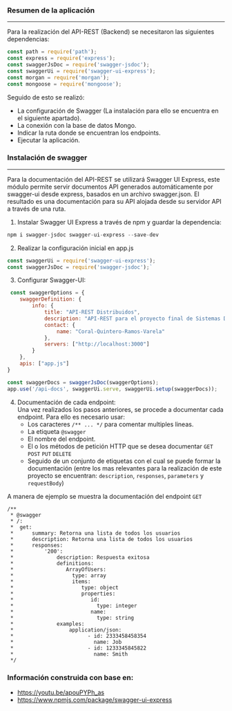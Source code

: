 ### Resumen de la aplicación
---
Para la realización del API-REST (Backend) se necesitaron las siguientes dependencias:  
```javascript
const path = require('path');
const express = require('express');
const swaggerJsDoc = require('swagger-jsdoc');
const swaggerUi = require('swagger-ui-express');
const morgan = require('morgan');
const mongoose = require('mongoose');
```
Seguido de esto se realizó: 
   * La configuración de Swagger (La instalación para ello se encuentra en el siguiente apartado).  
   * La conexión con la base de datos Mongo.  
   * Indicar la ruta donde se encuentran los endpoints.  
   * Ejecutar la aplicación.  
   
### Instalación de swagger
---
Para la documentación del API-REST se utilizará Swagger UI Express, este módulo permite servir documentos API generados automáticamente por swagger-ui desde express, basados ​​en un archivo swagger.json. El resultado es una documentación para su API alojada desde su servidor API a través de una ruta.

1. Instalar Swagger UI Express a través de npm y guardar la dependencia: </br>

```javascript
npm i swagger-jsdoc swagger-ui-express --save-dev
```
2. Realizar la configuración inicial en app.js

```javascript
const swaggerUi = require('swagger-ui-express');
const swaggerJsDoc = require('swagger-jsdoc');`
```
3. Configurar Swagger-UI:
```javascript
 const swaggerOptions = {
    swaggerDefinition: {
        info: {
            title: "API-REST Distribuidos",
            description: "API-REST para el proyecto final de Sistemas Distribuidos",
            contact: {
                name: "Coral-Quintero-Ramos-Varela"
            },
            servers: ["http://localhost:3000"]
        }
    },
    apis: ["app.js"]
}
```

```javascript
const swaggerDocs = swaggerJsDoc(swaggerOptions);
app.use('/api-docs', swaggerUi.serve, swaggerUi.setup(swaggerDocs));
```

4. Documentación de cada endpoint:  
Una vez realizados los pasos anteriores, se procede a documentar cada endpoint. Para ello es necesario usar:  
   * Los caracteres `/** ... */` para comentar multiples lineas.  
   * La etiqueta `@swagger`  
   * El nombre del endpoint.  
   * El o los métodos de petición HTTP que se desea documentar `GET` `POST` `PUT` `DELETE`  
   * Seguido de un conjunto de etiquetas con el cual se puede formar la documentación (entre los mas relevantes para la realización de este proyecto se encuentran: `description`, `responses`, `parameters` y `requestBody`)  

A manera de ejemplo se muestra la documentación del endpoint `GET`  
```
/**
 * @swagger
 * /:
 *  get:
 *      summary: Retorna una lista de todos los usuarios
 *      description: Retorna una lista de todos los usuarios
 *      responses:
 *          '200':
 *              description: Respuesta exitosa
 *              definitions:
 *                 ArrayOfUsers:
 *                   type: array
 *                   items:
 *                      type: object
 *                      properties:
 *                         id:
 *                           type: integer
 *                         name:
 *                           type: string
 *              examples:
 *                  application/json:
 *                        - id: 2333458458354
 *                          name: Job
 *                        - id: 1233345845822
 *                          name: Smith
 */
```

### Información construida con base en:
- https://youtu.be/apouPYPh_as
- https://www.npmjs.com/package/swagger-ui-express
